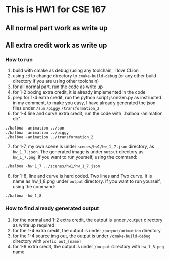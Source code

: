 # This is HW1 for CSE 167

## All normal part work as write up

## All extra credit work as write up

### How to run 
1. build with cmake as debug (using any toolchain, I love CLion
2. using `cd` to change directory to `cmake-build-debug` (or any other build directory if you are using other toolchain)
3. for all normal part, run the code as write up
4. for 1-2 boxing extra credit, it is already implemented in the code
5. prep for 1-4 extra credit, run the python script jsonGen.py as instructed in my comment, to make you easy, I have already generated the json files under `/sun` `/piggy` `/transformation_2`
6. for 1-4 line and curve extra credit, run the code with `.balboa -animation dir"
```shell
./balboa -animation ../sun
./balboa -animation ../piggy
./balboa -animation ../transformation_2
```
7. for 1-7, my own scene is under `scenes/hw1/hw_1_7.json` directory, as `hw_1_7.json`. The generated image is under `output` directory as `hw_1_7.png`. If you want to run yourself, using the command:
```shell
./balboa -hw 1_7 ../scenes/hw1/hw_1_7.json
```
8. for 1-8, line and curve is hard coded. Two lines and Two curve. It is name as hw_1_8.png under `output` directory. If you want to run yourself, using the command:
```shell
./balboa -hw 1_8
```

### How to find already generated output
1. for the normal and 1-2 extra credit, the output is under `/output` directory as write up required
2. for the 1-4 extra credit, the output is under `/output/animation` directory
3. for the 1-4 source img out, the output is under `/cmake-build-debug` directory with `prefix out_[name]`
4. for 1-8 extra credit, the output is under `/output` directory with `hw_1_8.png` name


